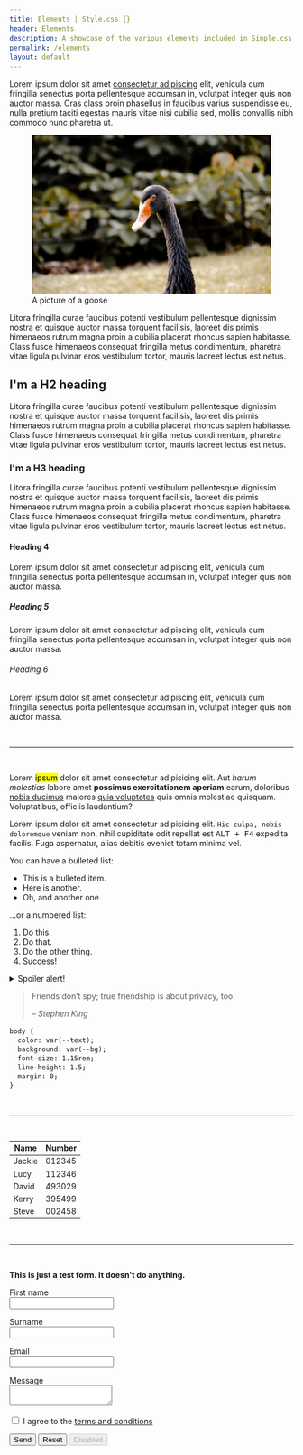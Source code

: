 ```yaml
---
title: Elements | Style.css {}
header: Elements
description: A showcase of the various elements included in Simple.css {}
permalink: /elements
layout: default
---
```


Lorem ipsum dolor sit amet <a href="#">consectetur adipiscing</a> elit, vehicula cum fringilla senectus porta pellentesque accumsan in, volutpat integer quis non auctor massa. Cras class proin phasellus in faucibus varius suspendisse eu, nulla pretium taciti egestas mauris vitae nisi cubilia sed, mollis convallis nibh commodo nunc pharetra ut.

<figure>
  <img alt="Example of a goose" src="/assets/images/goose.jpg" />
  <figcaption>A picture of a goose</figcaption>
</figure>

Litora fringilla curae faucibus potenti vestibulum pellentesque dignissim nostra et quisque auctor massa torquent facilisis, laoreet dis primis himenaeos rutrum magna proin a cubilia placerat rhoncus sapien habitasse. Class fusce himenaeos consequat fringilla metus condimentum, pharetra vitae ligula pulvinar eros vestibulum tortor, mauris laoreet lectus est netus.

## I'm a H2 heading

Litora fringilla curae faucibus potenti vestibulum pellentesque dignissim nostra et quisque auctor massa torquent facilisis, laoreet dis primis himenaeos rutrum magna proin a cubilia placerat rhoncus sapien habitasse. Class fusce himenaeos consequat fringilla metus condimentum, pharetra vitae ligula pulvinar eros vestibulum tortor, mauris laoreet lectus est netus.

### I'm a H3 heading

Litora fringilla curae faucibus potenti vestibulum pellentesque dignissim nostra et quisque auctor massa torquent facilisis, laoreet dis primis himenaeos rutrum magna proin a cubilia placerat rhoncus sapien habitasse. Class fusce himenaeos consequat fringilla metus condimentum, pharetra vitae ligula pulvinar eros vestibulum tortor, mauris laoreet lectus est netus.

#### Heading 4

Lorem ipsum dolor sit amet consectetur adipiscing elit, vehicula cum fringilla senectus porta pellentesque accumsan in, volutpat integer quis non auctor massa.

##### Heading 5

Lorem ipsum dolor sit amet consectetur adipiscing elit, vehicula cum fringilla senectus porta pellentesque accumsan in, volutpat integer quis non auctor massa.

###### Heading 6

Lorem ipsum dolor sit amet consectetur adipiscing elit, vehicula cum fringilla senectus porta pellentesque accumsan in, volutpat integer quis non auctor massa.

<br>
<hr>
<br>

Lorem <mark>ipsum</mark> dolor sit amet consectetur adipisicing elit. Aut _harum molestias_ labore amet **possimus exercitationem aperiam** earum, doloribus <u>nobis ducimus</u> maiores [quia voluptates](#) quis omnis molestiae quisquam. Voluptatibus, officiis laudantium?

Lorem ipsum dolor sit amet consectetur adipisicing elit. `Hic culpa, nobis doloremque` veniam non, nihil cupiditate odit repellat est <kbd>ALT + F4</kbd> expedita facilis. Fuga aspernatur, alias debitis eveniet totam minima vel.

You can have a bulleted list:

* This is a bulleted item.
* Here is another.
* Oh, and another one.

...or a numbered list:

1. Do this.
2. Do that.
3. Do the other thing.
4. Success!

<details>
  <summary>Spoiler alert!</summary>
  <p>You smell. 🙂</p>
</details>

> Friends don’t spy; true friendship is about privacy, too.
>
>
> <cite>– Stephen King</cite>

```
body {
  color: var(--text);
  background: var(--bg);
  font-size: 1.15rem;
  line-height: 1.5;
  margin: 0;
}
```

<br>
<hr>
<br>

| Name  |  Number |
|---|---|
| Jackie  | 012345  |
| Lucy  | 112346  |
| David  | 493029  |
| Kerry  |  395499 |
|  Steve | 002458  |

<br>
<hr>
<br>

<form>
  <p><strong>This is just a test form. It doesn't do anything.</strong></p>
  <p>
  <label>First name</label><br>
  <input type="text" name="first_name">
  </p>
  <p>
  <label>Surname</label><br>
  <input type="text" name="surname">
  </p>
  <p>
  <label>Email</label><br>
  <input type="email" name="email" required="">
  </p>
  <p>
  <label>Message</label><br>
  <textarea></textarea>
  </p>
  <p>
  <label>
  <input type="checkbox" value="terms">
  I agree to the <a href="#">terms and conditions</a>
  </label>
  </p>

  <button>Send</button>
  <button type="reset">Reset</button>
  <button disabled="disabled">Disabled</button>
